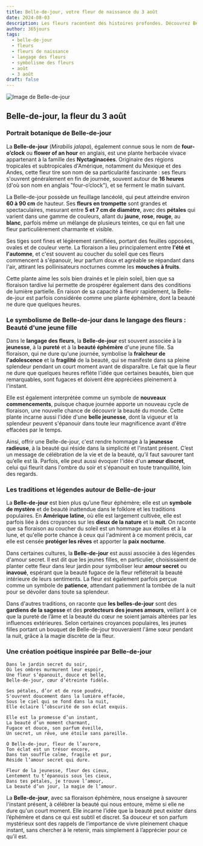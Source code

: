 ```yaml
---
title: Belle-de-jour, votre fleur de naissance du 3 août
date: 2024-08-03
description: Les fleurs racontent des histoires profondes. Découvrez Belle-de-jour, votre fleur de naissance du 3 août, ses symboles et récits fascinants. Plongez dans sa signification et son langage unique dans l'art floral.
author: 365jours
tags:
  - belle-de-jour
  - fleurs
  - fleurs de naissance
  - langage des fleurs
  - symbolisme des fleurs
  - août
  - 3 août
draft: false
---
```



![Image de Belle-de-jour](https://cdn.pixabay.com/photo/2016/02/12/17/32/flower-1196470_640.jpg#center)


## Belle-de-jour, la fleur du 3 août

### Portrait botanique de Belle-de-jour

La **Belle-de-jour** (_Mirabilis jalapa_), également connue sous le nom de **four-o’clock** ou **flower of an hour** en anglais, est une plante herbacée vivace appartenant à la famille des **Nyctaginacées**. Originaire des régions tropicales et subtropicales d'Amérique, notamment du Mexique et des Andes, cette fleur tire son nom de sa particularité fascinante : ses fleurs s'ouvrent généralement en fin de journée, souvent autour de **16 heures** (d'où son nom en anglais "four-o’clock"), et se ferment le matin suivant.

La Belle-de-jour possède un feuillage lancéolé, qui peut atteindre environ **60 à 90 cm** de hauteur. Ses **fleurs en trompette** sont grandes et spectaculaires, mesurant entre **5 et 7 cm de diamètre**, avec des **pétales** qui varient dans une gamme de couleurs, allant du **jaune**, **rose**, **rouge**, au **blanc**, parfois même un mélange de plusieurs teintes, ce qui en fait une fleur particulièrement charmante et visible.

Ses tiges sont fines et légèrement ramifiées, portant des feuilles opposées, ovales et de couleur verte. La floraison a lieu principalement entre **l'été et l'automne**, et c'est souvent au coucher du soleil que ces fleurs commencent à s'épanouir, leur parfum doux et agréable se répandant dans l'air, attirant les pollinisateurs nocturnes comme les **mouches à fruits**.

Cette plante aime les sols bien drainés et le plein soleil, bien que sa floraison tardive lui permette de prospérer également dans des conditions de lumière partielle. En raison de sa capacité à fleurir rapidement, la Belle-de-jour est parfois considérée comme une plante éphémère, dont la beauté ne dure que quelques heures.

### Le symbolisme de Belle-de-jour dans le langage des fleurs : Beauté d'une jeune fille

Dans le **langage des fleurs**, la **Belle-de-jour** est souvent associée à la **jeunesse**, à la **pureté** et à la **beauté éphémère** d'une jeune fille. Sa floraison, qui ne dure qu'une journée, symbolise la **fraîcheur de l'adolescence** et la **fragilité** de la beauté, qui se manifeste dans sa pleine splendeur pendant un court moment avant de disparaître. Le fait que la fleur ne dure que quelques heures reflète l'idée que certaines beautés, bien que remarquables, sont fugaces et doivent être appréciées pleinement à l'instant.

Elle est également interprétée comme un symbole de **nouveaux commencements**, puisque chaque journée apporte un nouveau cycle de floraison, une nouvelle chance de découvrir la beauté du monde. Cette plante incarne aussi l'idée d'une **belle jeunesse**, dont la vigueur et la splendeur peuvent s'épanouir dans toute leur magnificence avant d'être effacées par le temps.

Ainsi, offrir une Belle-de-jour, c'est rendre hommage à la **jeunesse radieuse**, à la beauté qui réside dans la simplicité et l'instant présent. C’est un message de célébration de la vie et de la beauté, qu’il faut savourer tant qu’elle est là. Parfois, elle peut aussi évoquer l'idée d'un **amour discret**, celui qui fleurit dans l'ombre du soir et s'épanouit en toute tranquillité, loin des regards.

### Les traditions et légendes autour de Belle-de-jour

La **Belle-de-jour** est bien plus qu’une fleur éphémère; elle est un **symbole de mystère** et de beauté inattendue dans le folklore et les traditions populaires. En **Amérique latine**, où elle est largement cultivée, elle est parfois liée à des croyances sur les **dieux de la nature** et la **nuit**. On raconte que sa floraison au coucher du soleil est un hommage aux étoiles et à la lune, et qu'elle porte chance à ceux qui l'admirent à ce moment précis, car elle est censée **protéger les rêves** et apporter la **paix nocturne**.

Dans certaines cultures, la **Belle-de-jour** est aussi associée à des légendes d'amour secret. Il est dit que les jeunes filles, en particulier, choisissaient de planter cette fleur dans leur jardin pour symboliser leur **amour secret** ou **inavoué**, espérant que la beauté fugace de la fleur refléterait la beauté intérieure de leurs sentiments. La fleur est également parfois perçue comme un symbole de **patience**, attendant patiemment la tombée de la nuit pour se dévoiler dans toute sa splendeur.

Dans d'autres traditions, on raconte que **les belles-de-jour** sont des **gardiens de la sagesse** et des **protecteurs des jeunes amours**, veillant à ce que la pureté de l’âme et la beauté du cœur ne soient jamais altérées par les influences extérieures. Selon certaines croyances populaires, les jeunes filles portant un bouquet de Belle-de-jour trouveraient l'âme sœur pendant la nuit, grâce à la magie discrète de la fleur.

### Une création poétique inspirée par Belle-de-jour

```
Dans le jardin secret du soir,
Où les ombres murmurent leur espoir,
Une fleur s’épanouit, douce et belle,
Belle-de-jour, cœur d’étreinte fidèle.

Ses pétales, d’or et de rose poudré,
S'ouvrent doucement dans la lumière effacée,
Sous le ciel qui se fond dans la nuit,
Elle éclaire l’obscurité de son éclat exquis.

Elle est la promesse d’un instant,
La beauté d’un moment charmant,
Fugace et douce, son parfum éveille,
Un secret, un rêve, une étoile sans pareille.

O Belle-de-jour, fleur de l’aurore,
Ton éclat est un trésor encore,
Dans ton souffle calme, fragile et pur,
Réside l’amour secret qui dure.

Fleur de la jeunesse, fleur des cieux,
Lentement tu t’épanouis sous les cieux,
Dans tes pétales, je trouve l’amour,
La beauté d’un jour, la magie de l’amour.
```

La **Belle-de-jour**, avec sa floraison éphémère, nous enseigne à savourer l'instant présent, à célébrer la beauté qui nous entoure, même si elle ne dure qu'un court moment. Elle incarne l’idée que la beauté peut exister dans l’éphémère et dans ce qui est subtil et discret. Sa douceur et son parfum mystérieux sont des rappels de l’importance de vivre pleinement chaque instant, sans chercher à le retenir, mais simplement à l’apprécier pour ce qu’il est.
